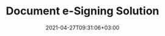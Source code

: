 ---
############################# Static ############################
layout: "product"
date: 2021-04-27T09:31:06+03:00
draft: false

############################# Head ############################
head_title: "Document Signature Solutions & Apps"
head_description: "Sign digital documents and images on any platform using our flexible APIs and app based solutions for programmers and end users"

############################# Header ############################
title: "Document e-Signing Solution"
description: "Sign digital documents and images on any platform using our flexible APIs and app based solutions for programmers and end users‎"

############################# APIs ###############################
apis:
  enable: true

  api:
    # api loop
    - title: "GroupDocs.Signature Cloud APIs Include"
      link: "/signature/family/"
      label: "View All Cloud APIs"
      api_product:
        # api_product loop
        - link: "/signature/curl/"
          img_alt: "GroupDocs.Signature Cloud for cURL"
          image: "/sdk/272x272/groupdocs_signature-for-curl.webp"
          product: "GroupDocs.Signature"
          platform: "cURL"
          content: "Work with cURL RESTful document signature API to add & manipulate different signature types in all popular document formats including PDF, Word, Excel & images."

        # api_product loop
        - link: "/signature/net/"
          img_alt: "GroupDocs.Signature Cloud SDK for .NET"
          image: "/sdk/272x272/groupdocs_signature-for-net.webp"
          product: "GroupDocs.Signature"
          platform: "Cloud SDK for .NET"
          content: "Use e-signature RESTful API easily with .NET SDK to manage digital signature in a number of document formats within .NET applications."

        # api_product loop
        - link: "/signature/java/"
          img_alt: "GroupDocs.Signature Cloud SDK for Java"
          image: "/sdk/272x272/groupdocs_signature-for-java.webp"
          product: "GroupDocs.Signature"
          platform: "Cloud SDK for Java"
          content: "Implement advanced document signing features in your java applications with specially designed document signature SDK for Java."

    # api loop
    - title: "GroupDocs.Signature On Premise APIs Include"
      link: "/signature/"
      label: "View All On Premise APIs"
      api_product:
        # api_product loop
        - link: "/signature/net/"
          img_alt: "GroupDocs.Signature for .NET"
          image: "/logo/net/groupdocs-signature.png"
          product: "GroupDocs.Signature"
          platform: ".NET"
          content: "Native .NET API to add, search and verify most popular digital signature types to Microsoft Office, PDF, images and various other formats in .NET applications."

        # api_product loop
        - link: "/signature/java/"
          img_alt: "GroupDocs.Signature for Java"
          image: "/logo/java/groupdocs-signature.png"
          product: "GroupDocs.Signature"
          platform: "Java"
          content: "Empower Java applications with eSignature capabilities to digitally sign a wide range of documents & images on any operating system with JDK installed."

     # api loop
    - title: "GroupDocs.Signature Cross Platform Apps Include"
      link: "https://products.groupdocs.app/signature/family"
      label: "View All Cross Platform Apps"
      api_product:
        # api_product loop
        - link: "https://products.groupdocs.app/signature/total"
          img_alt: "GroupDocs.Signature Total"
          image: "/logo/app/groupdocs_signature-app.png"
          product: "GroupDocs.Signature"
          platform: "Total"
          content: "Sign Microsoft Word, Excel, PowerPoint, Visio & PDF files with text, image, Barcode or QR-Code."

        # api_product loop
        - link: "https://products.groupdocs.app/signature/docx"
          img_alt: "GroupDocs.Signature DOCX"
          image: "/logo/app/groupdocs_words-app.png"
          product: "GroupDocs.Signature"
          platform: "DOCX"
          content: "Digitally sign Word documents online directly from your browser for free."

        # api_product loop
        - link: "https://products.groupdocs.app/signature/pdf"
          img_alt: "GroupDocs.Signature PDF"
          image: "/logo/app/groupdocs_pdf-app.png"
          product: "GroupDocs.Signature"
          platform: "PDF"
          content: "e-Sign PDF files using text, image or barcode from within any web browser."   

############################# Back to top ###############################
back_to_top:
  enable: true
---